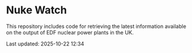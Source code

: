 # Nuke Watch

This repository includes code for retrieving the latest information available on the output of EDF nuclear power plants in the UK.

Last updated: 2025-10-22 12:34
